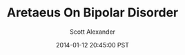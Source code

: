 ---
layout: podcast
title: "Aretaeus On Bipolar Disorder"
author: Scott Alexander
description: https://slatestarcodex.com/2014/01/12/areteaus-on-bipolar-disorder/
date: 2014-01-12 20:45:00 PST
length: 1316464
duration: 329
guid: areteaus-on-bipolar-disorder
---